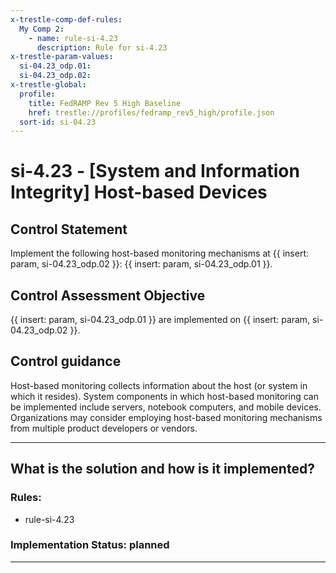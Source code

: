 ```yaml
---
x-trestle-comp-def-rules:
  My Comp 2:
    - name: rule-si-4.23
      description: Rule for si-4.23
x-trestle-param-values:
  si-04.23_odp.01:
  si-04.23_odp.02:
x-trestle-global:
  profile:
    title: FedRAMP Rev 5 High Baseline
    href: trestle://profiles/fedramp_rev5_high/profile.json
  sort-id: si-04.23
---
```


# si-4.23 - \[System and Information Integrity\] Host-based Devices

## Control Statement

Implement the following host-based monitoring mechanisms at {{ insert: param, si-04.23_odp.02 }}: {{ insert: param, si-04.23_odp.01 }}.

## Control Assessment Objective

{{ insert: param, si-04.23_odp.01 }} are implemented on {{ insert: param, si-04.23_odp.02 }}.

## Control guidance

Host-based monitoring collects information about the host (or system in which it resides). System components in which host-based monitoring can be implemented include servers, notebook computers, and mobile devices. Organizations may consider employing host-based monitoring mechanisms from multiple product developers or vendors.

______________________________________________________________________

## What is the solution and how is it implemented?

<!-- For implementation status enter one of: implemented, partial, planned, alternative, not-applicable -->

<!-- Note that the list of rules under ### Rules: is read-only and changes will not be captured after assembly to JSON -->

<!-- Add control implementation description here for control: si-4.23 -->

### Rules:

  - rule-si-4.23

### Implementation Status: planned

______________________________________________________________________
